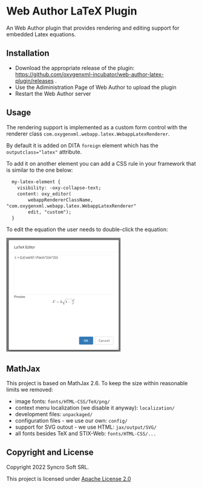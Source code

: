 Web Author LaTeX Plugin
=======================

An Web Author plugin that provides rendering and editing support for embedded Latex equations.

Installation
------------

- Download the appropriate release of the plugin: https://github.com/oxygenxml-incubator/web-author-latex-plugin/releases . 
- Use the Adiministration Page of Web Author to upload the plugin
- Restart the Web Author server

Usage
-----

The rendering support is implemented as a custom form control with the renderer class `com.oxygenxml.webapp.latex.WebappLatexRenderer`. 

By default it is added on DITA `foreign` element which has the `outputclass="latex"` attribute.

To add it on another element you can add a CSS rule in your framework that is similar to the one below:

```
  my-latex-element {
    visibility: -oxy-collapse-text;
    content: oxy_editor(
        webappRendererClassName, "com.oxygenxml.webapp.latex.WebappLatexRenderer"
        edit, "custom");
  }
```

To edit the equation the user needs to double-click the equation:

<img src="LaTeXEditor.png" width="60%"/>

MathJax
-------

This project is based on MathJax 2.6. To keep the size within reasonable limits we removed:

- image fonts: `fonts/HTML-CSS/TeX/png/`
- context menu localization (we disable it anyway): `localization/`
- development files: `unpackaged/`
- configuration files - we use our own: `config/`
- support for SVG outout - we use HTML: `jax/output/SVG/`
- all fonts besides TeX and STIX-Web: `fonts/HTML-CSS/...`

Copyright and License
---------------------
Copyright 2022 Syncro Soft SRL.

This project is licensed under [Apache License 2.0](https://github.com/oxygenxml/web-author-mathml-plugin/blob/master/LICENSE)
